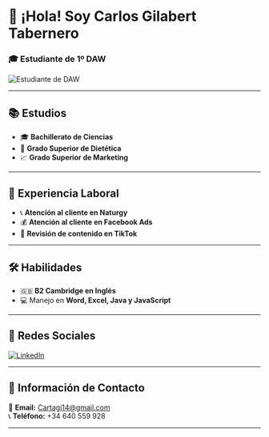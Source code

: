 # 👋 ¡Hola! Soy Carlos Gilabert Tabernero  
### 🎓 Estudiante de **1º DAW**  

![Estudiante de DAW](https://img.shields.io/badge/Estudiante-DAW-blue)

---

## 📚 Estudios  
- 🎓 **Bachillerato de Ciencias**  
- 🍏 **Grado Superior de Dietética**  
- 📈 **Grado Superior de Marketing**  

---

## 💼 Experiencia Laboral  
- 📞 **Atención al cliente en Naturgy**  
- 💰 **Atención al cliente en Facebook Ads**  
- 🎥 **Revisión de contenido en TikTok**  

---

## 🛠️ Habilidades  
- 🇬🇧 **B2 Cambridge en Inglés**  
- 💻 Manejo en **Word, Excel, Java y JavaScript**  

---

## 🔗 Redes Sociales  
[![LinkedIn](https://img.shields.io/badge/LinkedIn-Perfil-blue?logo=linkedin)](https://www.linkedin.com/in/carlos-gilabert-tabernero-54a233308/)

---

## 📩 Información de Contacto  
📧 **Email:** [Cartagi14@gmail.com](mailto:Cartagi14@gmail.com)  
📞 **Teléfono:** +34 640 559 928  

---
